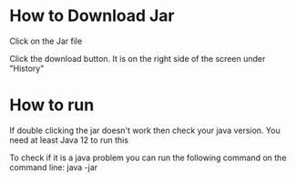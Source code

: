 # How to Download Jar
Click on the Jar file

Click the download button. It is on the right side of the screen under "History"

# How to run
If double clicking the jar doesn't work then check your java version. You need at least Java 12 to run this

To check if it is a java problem you can run the following command on the command line: java -jar <jar file path>
